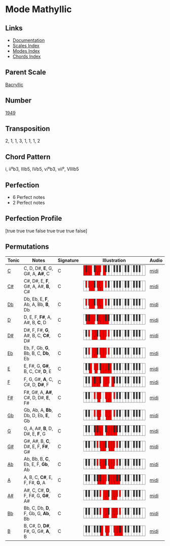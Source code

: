 # Mode Mathyllic

## Links

- [Documentation](README.md)
- [Scales Index](Scales.md)
- [Modes Index](Modes.md)
- [Chords Index](Chords.md)

## Parent Scale

[Bacryllic](ScaleBacryllic.md)

## Number

[1949](https://ianring.com/musictheory/scales/1949)

## Transposition

2, 1, 1, 3, 1, 1, 1, 2

## Chord Pattern

i, ii⁰b3, IIIb5, IVb5, vi⁰b3, vii⁰, VIIIb5

## Perfection

- 6 Perfect notes
- 2 Perfect notes

## Perfection Profile

[true true true false true true true false]

## Permutations

| Tonic | Notes | Signature | Illustration | Audio |
|-------|-------|-----------|--------------|-------|
| [C](ModeCNaturalMathyllic.md) | C, D, D#, **E**, G, G#, A, **A#**, C | C | ![CNaturalMathyllic](ModeCNaturalMathyllic.png) | [midi](https://github.com/edipermadi/music/blob/main/docs/ModeCNaturalMathyllic.mid?raw=true) |
| [C#](ModeCSharpMathyllic.md) | C#, D#, E, **F**, G#, A, A#, **B**, C# | C | ![CSharpMathyllic](ModeCSharpMathyllic.png) | [midi](https://github.com/edipermadi/music/blob/main/docs/ModeCSharpMathyllic.mid?raw=true) |
| [Db](ModeDFlatMathyllic.md) | Db, Eb, E, **F**, Ab, A, Bb, **B**, Db | C | ![DFlatMathyllic](ModeDFlatMathyllic.png) | [midi](https://github.com/edipermadi/music/blob/main/docs/ModeDFlatMathyllic.mid?raw=true) |
| [D](ModeDNaturalMathyllic.md) | D, E, F, **F#**, A, A#, B, **C**, D | C | ![DNaturalMathyllic](ModeDNaturalMathyllic.png) | [midi](https://github.com/edipermadi/music/blob/main/docs/ModeDNaturalMathyllic.mid?raw=true) |
| [D#](ModeDSharpMathyllic.md) | D#, F, F#, **G**, A#, B, C, **C#**, D# | C | ![DSharpMathyllic](ModeDSharpMathyllic.png) | [midi](https://github.com/edipermadi/music/blob/main/docs/ModeDSharpMathyllic.mid?raw=true) |
| [Eb](ModeEFlatMathyllic.md) | Eb, F, Gb, **G**, Bb, B, C, **Db**, Eb | C | ![EFlatMathyllic](ModeEFlatMathyllic.png) | [midi](https://github.com/edipermadi/music/blob/main/docs/ModeEFlatMathyllic.mid?raw=true) |
| [E](ModeENaturalMathyllic.md) | E, F#, G, **G#**, B, C, C#, **D**, E | C | ![ENaturalMathyllic](ModeENaturalMathyllic.png) | [midi](https://github.com/edipermadi/music/blob/main/docs/ModeENaturalMathyllic.mid?raw=true) |
| [F](ModeFNaturalMathyllic.md) | F, G, G#, **A**, C, C#, D, **D#**, F | C | ![FNaturalMathyllic](ModeFNaturalMathyllic.png) | [midi](https://github.com/edipermadi/music/blob/main/docs/ModeFNaturalMathyllic.mid?raw=true) |
| [F#](ModeFSharpMathyllic.md) | F#, G#, A, **A#**, C#, D, D#, **E**, F# | C | ![FSharpMathyllic](ModeFSharpMathyllic.png) | [midi](https://github.com/edipermadi/music/blob/main/docs/ModeFSharpMathyllic.mid?raw=true) |
| [Gb](ModeGFlatMathyllic.md) | Gb, Ab, A, **Bb**, Db, D, Eb, **E**, Gb | C | ![GFlatMathyllic](ModeGFlatMathyllic.png) | [midi](https://github.com/edipermadi/music/blob/main/docs/ModeGFlatMathyllic.mid?raw=true) |
| [G](ModeGNaturalMathyllic.md) | G, A, A#, **B**, D, D#, E, **F**, G | C | ![GNaturalMathyllic](ModeGNaturalMathyllic.png) | [midi](https://github.com/edipermadi/music/blob/main/docs/ModeGNaturalMathyllic.mid?raw=true) |
| [G#](ModeGSharpMathyllic.md) | G#, A#, B, **C**, D#, E, F, **F#**, G# | C | ![GSharpMathyllic](ModeGSharpMathyllic.png) | [midi](https://github.com/edipermadi/music/blob/main/docs/ModeGSharpMathyllic.mid?raw=true) |
| [Ab](ModeAFlatMathyllic.md) | Ab, Bb, B, **C**, Eb, E, F, **Gb**, Ab | C | ![AFlatMathyllic](ModeAFlatMathyllic.png) | [midi](https://github.com/edipermadi/music/blob/main/docs/ModeAFlatMathyllic.mid?raw=true) |
| [A](ModeANaturalMathyllic.md) | A, B, C, **C#**, E, F, F#, **G**, A | C | ![ANaturalMathyllic](ModeANaturalMathyllic.png) | [midi](https://github.com/edipermadi/music/blob/main/docs/ModeANaturalMathyllic.mid?raw=true) |
| [A#](ModeASharpMathyllic.md) | A#, C, C#, **D**, F, F#, G, **G#**, A# | C | ![ASharpMathyllic](ModeASharpMathyllic.png) | [midi](https://github.com/edipermadi/music/blob/main/docs/ModeASharpMathyllic.mid?raw=true) |
| [Bb](ModeBFlatMathyllic.md) | Bb, C, Db, **D**, F, Gb, G, **Ab**, Bb | C | ![BFlatMathyllic](ModeBFlatMathyllic.png) | [midi](https://github.com/edipermadi/music/blob/main/docs/ModeBFlatMathyllic.mid?raw=true) |
| [B](ModeBNaturalMathyllic.md) | B, C#, D, **D#**, F#, G, G#, **A**, B | C | ![BNaturalMathyllic](ModeBNaturalMathyllic.png) | [midi](https://github.com/edipermadi/music/blob/main/docs/ModeBNaturalMathyllic.mid?raw=true) |
